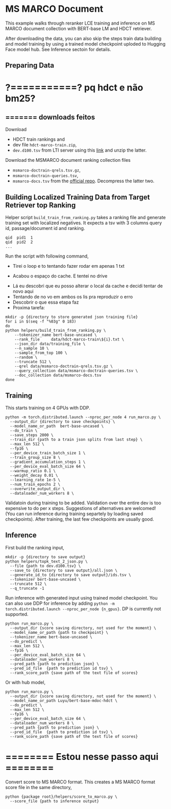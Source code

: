 # MS MARCO Document
This example walks through reranker LCE training and inference on MS MARCO document collection with BERT-base LM and HDCT retriever.

After downloading the data, you can also skip the steps train data building and model training by using a trained model checkpoint uploded to Hugging Face model hub. See Inference sectoin for details.

## Preparing Data


# ?===========? pq hdct e não bm25?

## ======= downloads feitos
Download 
* HDCT train rankings and 
* dev file `hdct-marco-train.zip`, 
* `dev.d100.tsv` from LTI server using this [link](http://boston.lti.cs.cmu.edu/appendices/TheWebConf2020-Zhuyun-Dai/rankings/) and unzip the latter.

Download the MSMARCO document ranking collection files 
* `msmarco-doctrain-qrels.tsv.gz`, 
* `msmarco-doctrain-queries.tsv`, 
* `msmarco-docs.tsv` from the [official repo](https://github.com/microsoft/MSMARCO-Document-Ranking). 
Decompress the latter two.

## Building Localized Training Data from Target Retriever top Ranking
Helper script `build_train_from_ranking.py` takes a ranking file and generate training set with localized negatives. It expects a tsv with 3 columns query id, passage/document id and ranking.
```
qid  pid1  1
qid  pid2  2
...
```
Run the script with following command,

* Tirei o loop e to tentando fazer rodar em apenas 1 txt
+ Acabou o espaço do cache. E tentei no drive
* Lá eu descobri que eu posso alterar o local da cache e decidi tentar de novo aqui
* Tentando de no vo em ambos os lis pra reproduzir o erro
* Descobrir o que essa etapa faz
* Proxima tarefa: 


```
mkdir -p {directory to store generated json training file}
for i in $(seq -f "%03g" 0 183)
do
python helpers/build_train_from_ranking.py \ 
    --tokenizer_name bert-base-uncased \
    --rank_file 	data/hdct-marco-train\${i}.txt \
    --json_dir data/training_file \
    --n_sample 10 \
    --sample_from_top 100 \
    --random \
    --truncate 512 \
    --qrel data/msmarco-doctrain-qrels.tsv.gz \
    --query_collection data/msmarco-doctrain-queries.tsv \
    --doc_collection data/msmarco-docs.tsv
done
```

## Training 
This starts training on 4 GPUs with DDP.
```
python -m torch.distributed.launch --nproc_per_node 4 run_marco.py \
  --output_dir {directory to save checkpoints} \
  --model_name_or_path  bert-base-uncased \
  --do_train \
  --save_steps 2000 \
  --train_dir {path to a train json splits from last step} \
  --max_len 512 \
  --fp16 \
  --per_device_train_batch_size 1 \
  --train_group_size 8 \
  --gradient_accumulation_steps 1 \
  --per_device_eval_batch_size 64 \
  --warmup_ratio 0.1 \
  --weight_decay 0.01 \
  --learning_rate 1e-5 \
  --num_train_epochs 2 \
  --overwrite_output_dir \
  --dataloader_num_workers 8 \
```
Validatoin during training to be added. Validation over the entire dev is too expensive to do per x steps. Suggestions of alternatives are welcomed! (You can run inference during training separtely by loading saved checkpoints). After training, the last few checkpoints are usually good. 

## Inference
First build the ranking input,
```
mkdir -p {directory to save output}
python helpers/topk_text_2_json.py \
  --file {path to dev.d100.tsv} \
  --save_to {directory to save output}/all.json \
  --generate_id_to {directory to save output}/ids.tsv \
  --tokenizer bert-base-uncased \
  --truncate 512 \
  --q_truncate -1 
```
Run inference with generated input using trained model checkpoint. You can also use DDP for inference by adding `python -m torch.distributed.launch --nproc_per_node {n_gpus}`. DP is currently not supported.
```
python run_marco.py \
  --output_dir {score saving directory, not used for the moment} \
  --model_name_or_path {path to checkpoint} \
  --tokenizer_name bert-base-uncased \
  --do_predict \
  --max_len 512 \
  --fp16 \
  --per_device_eval_batch_size 64 \
  --dataloader_num_workers 8 \
  --pred_path {path to prediction json} \
  --pred_id_file  {path to prediction id tsv} \
  --rank_score_path {save path of the text file of scores}
```
Or with hub model,
```
python run_marco.py \
  --output_dir {score saving directory, not used for the moment} \
  --model_name_or_path Luyu/bert-base-mdoc-hdct \
  --do_predict \
  --max_len 512 \
  --fp16 \
  --per_device_eval_batch_size 64 \
  --dataloader_num_workers 8 \
  --pred_path {path to prediction json} \
  --pred_id_file  {path to prediction id tsv} \
  --rank_score_path {save path of the text file of scores}
```

# ======== Estou nesse passo aqui ========


Convert score to MS MARCO format. This creates a MS MARCO format score file in the same directory,
```
python {package root}/helpers/score_to_marco.py \
  --score_file {path to inference output}
```


